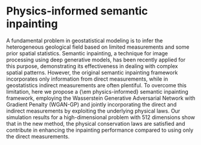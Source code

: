 # Physics-informed semantic inpainting
 
A fundamental problem in geostatistical modeling is to infer the heterogeneous geological field based on limited measurements and some prior spatial statistics. Semantic inpainting, a technique for image processing using deep generative models, has been recently applied for this purpose, demonstrating its effectiveness in dealing with complex spatial patterns. However, the original semantic inpainting framework  incorporates only information from direct measurements, while in geostatistics indirect measurements are often plentiful. To overcome this limitation, here we propose a {\em physics-informed} semantic inpainting framework, employing the Wasserstein Generative Adversarial Network with Gradient Penalty (WGAN-GP) and jointly incorporating the direct and indirect measurements by exploiting the underlying physical laws. Our simulation results for a high-dimensional problem with 512 dimensions show that in the new method, the physical conservation laws are satisfied and contribute in enhancing the inpainting performance compared to using only the direct measurements.
